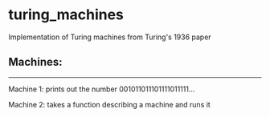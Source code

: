 # turing_machines

Implementation of Turing machines from Turing's 1936 paper

## Machines:
-----
Machine 1: prints out the number 001011011101111011111...

Machine 2: takes a function describing a machine and runs it
